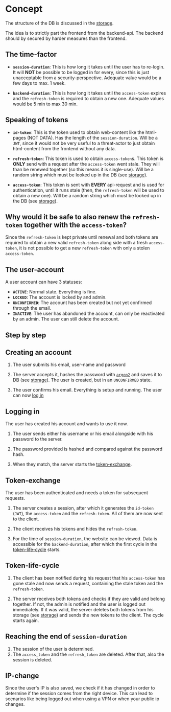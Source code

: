 # Concept
The structure of the DB is discussed in the [storage](storage.md).  

The idea is to strictly part the frontend from the backend-api. The backend should by secured by harder measures than the frontend. 

## The time-factor
- **`session-duration`**: This is how long it takes until the user has to re-login. It will **NOT** be possible to be logged in for every, since this is just unacceptable from a security-perspective. Adequate value would be a few days to max. 1 week.  

- **`backend-duration`**: This is how long it takes until the `access-token` expires and the `refresh-token` is required to obtain a new one. Adequate values would be 5 min to max 30 min.

## Speaking of tokens
- **`id-token`**: This is the token used to obtain web-content like the html-pages (NOT DATA). Has the length of the `session-duration`. Will be a `JWT`, since it would not be very useful to a threat-actor to just obtain html-content from the frontend without any data.

- **`refresh-token`**: This token is used to obtain `access-token`s. This token is **ONLY** send with a request after the `access-token` went stale. They will than be renewed together (so this means it is single-use). Will be a random string which must be looked up in the DB (see [storage](storage.md)).

- **`access-token`**: This token is sent with **EVERY** api-request and is used for authentication, until it runs stale (then, the `refresh-token` will be used to obtain a new one). Will be a random string which must be looked up in the DB (see [storage](storage.md)).

## Why would it be safe to also renew the `refresh-token` together with the `access-token`?
Since the `refresh-token` is kept private until renewal and both tokens are required to obtain a new valid `refresh-token` along side with a fresh `access-token`, it is not possible to get a new `refresh-token` with only a stolen `access-token`.

## The user-account
A user account can have 3 statuses:
- **`ACTIVE`**: Normal state. Everything is fine.
- **`LOCKED`**: The account is locked by and admin.
- **`UNCONFIRMED`**: The account has been created but not yet confirmed through the email.
- **`INACTIVE`**: The user has abandoned the account, can only be reactivated by an admin. The user can still delete the account.

## Step by step
## Creating an account
1. The user submits his email, user-name and password  

3. The server accepts it, hashes the password with [`argon2`](https://www.npmjs.com/package/argon2) and saves it to DB (see [storage](storage.md)). The user is created, but in an `UNCONFIRMED` state.  

5. The user confirms his email. Everything is setup and running. The user can now [log in](#logging-in)

## Logging in
The user has created his account and wants to use it now.
1. The user sends either his username or his email alongside with his password to the server.  

3. The password provided is hashed and compared against the password hash.  

5. When they match, the server starts the [token-exchange](#token-exchange).

## Token-exchange
The user has been authenticated and needs a token for subsequent requests. 
1. The server creates a session, after which it generates the `id-token` (`JWT`), the `access-token` and the `refresh-token`. All of them are now sent to the client.
  
3. The client receives his tokens and hides the `refresh-token`.  

4. For the time of `session-duration`, the website can be viewed. Data is accessible for the `backend-duration`, after which the first cycle in the [token-life-cycle](#token-life-cycle) starts.

## Token-life-cycle
1. The client has been notified during his request that his `access-token` has gone stale and now sends a request, containing the stale token and the `refresh-token`.  

3. The server receives both tokens and checks if they are valid and belong together. If not, the admin is notified and the user is logged out immediately. If it was valid, the server deletes both tokens from his storage (see [storage](storage.md)) and sends the new tokens to the client. The cycle starts again.

## Reaching the end of `session-duration`
1. The session of the user is determined.
2. The `access_token` and the `refresh_token` are deleted. After that, also the session is deleted.

## IP-change
Since the user's IP is also saved, we check if it has changed in order to determine if the session comes from the right device. This can lead to scenarios like being logged out when using a VPN or when your public ip changes.